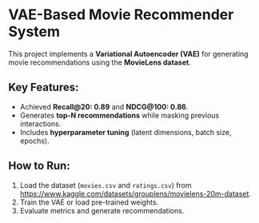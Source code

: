 # VAE-Based Movie Recommender System 

This project implements a **Variational Autoencoder (VAE)** for generating movie recommendations using the **MovieLens dataset**.

## Key Features:
- Achieved **Recall@20: 0.89** and **NDCG@100: 0.86**.
- Generates **top-N recommendations** while masking previous interactions.
- Includes **hyperparameter tuning** (latent dimensions, batch size, epochs).

## How to Run:
1. Load the dataset (`movies.csv` and `ratings.csv`) from https://www.kaggle.com/datasets/grouplens/movielens-20m-dataset.
2. Train the VAE or load pre-trained weights.
3. Evaluate metrics and generate recommendations.
